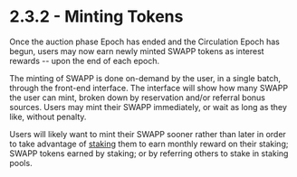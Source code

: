 # 2.3.2 - Minting Tokens

Once the auction phase Epoch has ended and the Circulation Epoch has begun, users may now earn newly minted SWAPP tokens as interest rewards -- upon the end of each epoch.

The minting of SWAPP is done on-demand by the user, in a single batch, through the front-end interface. The interface will show how many SWAPP the user can mint, broken down by reservation and/or referral bonus sources. Users may mint their SWAPP immediately, or wait as long as they like, without penalty.

Users will likely want to mint their SWAPP sooner rather than later in order to take advantage of [staking](staking.md) them to earn monthly reward on their staking; SWAPP tokens earned by staking; or by referring others to stake in staking pools.
